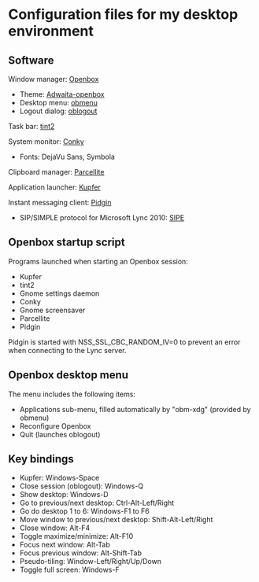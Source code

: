 Configuration files for my desktop environment
================

Software
--------

Window manager: [Openbox](http://openbox.org)
* Theme: [Adwaita-openbox](http://box-look.org/content/show.php/Adwaita-openbox?content=155042)
* Desktop menu: [obmenu](http://obmenu.sourceforge.net/)
* Logout dialog: [oblogout](https://launchpad.net/oblogout)

Task bar: [tint2](https://code.google.com/p/tint2/)

System monitor: [Conky](http://conky.sourceforge.net/)
* Fonts: DejaVu Sans, Symbola

Clipboard manager: [Parcellite](http://parcellite.sourceforge.net/)

Application launcher: [Kupfer](http://engla.github.com/kupfer/)

Instant messaging client: [Pidgin](http://pidgin.im/)
* SIP/SIMPLE protocol for Microsoft Lync 2010: [SIPE](http://sipe.sourceforge.net/)


Openbox startup script
----------------------

Programs launched when starting an Openbox session:
* Kupfer
* tint2
* Gnome settings daemon
* Conky
* Gnome screensaver
* Parcellite
* Pidgin

Pidgin is started with NSS_SSL_CBC_RANDOM_IV=0 to prevent an error when connecting to
the Lync server.


Openbox desktop menu
--------------------

The menu includes the following items:
* Applications sub-menu, filled automatically by "obm-xdg" (provided by obmenu)
* Reconfigure Openbox
* Quit (launches oblogout)


Key bindings
--------------------

* Kupfer: Windows-Space
* Close session (oblogout): Windows-Q
* Show desktop: Windows-D
* Go to previous/next desktop: Ctrl-Alt-Left/Right
* Go do desktop 1 to 6: Windows-F1 to F6
* Move window to previous/next desktop: Shift-Alt-Left/Right
* Close window: Alt-F4
* Toggle maximize/minimize: Alt-F10
* Focus next window: Alt-Tab
* Focus previous window: Alt-Shift-Tab
* Pseudo-tiling: Window-Left/Right/Up/Down
* Toggle full screen: Windows-F

